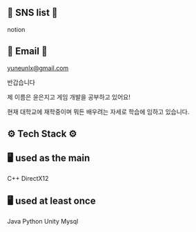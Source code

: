 ## 📌 SNS list 📌
notion

## 📌 Email 📌
yuneunlx@gmail.com

반갑습니다


제 이름은 윤은지고 게임 개발을 공부하고 있어요!


현재 대학교에 재학중이며 뭐든 배우려는 자세로 학습에 임하고 있습니다.

## ⚙️ Tech Stack ⚙️
## 🖥️ used as the main
C++ DirectX12 

## 🖥️ used at least once
Java Python Unity Mysql


